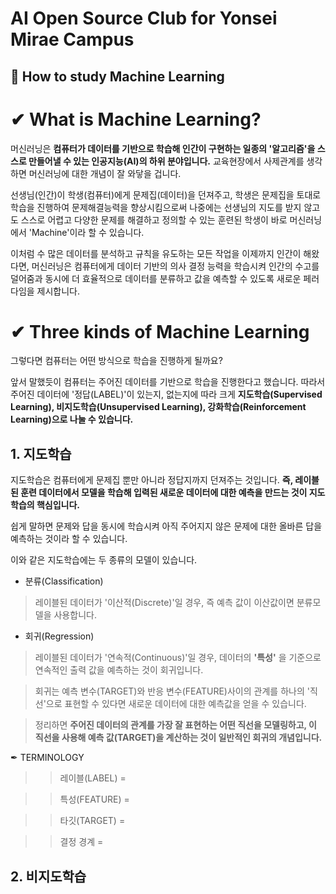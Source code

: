# AI Open Source Club for Yonsei Mirae Campus

## 📌 How to study Machine Learning

# ✔ What is Machine Learning?

머신러닝은 __컴퓨터가 데이터를 기반으로 학습해 인간이 구현하는 일종의 '알고리즘'을 스스로 만들어낼 수 있는 인공지능(AI)의
하위 분야입니다.__ 교육현장에서 사제관계를 생각하면 머신러닝에 대한 개념이 잘 와닿을 겁니다. 

선생님(인간)이 학생(컴퓨터)에게 문제집(데이터)을 던져주고, 학생은 문제집을 토대로 학습을 진행하여 문제해결능력을 향상시킴으로써 
나중에는 선생님의 지도를 받지 않고도 스스로 어렵고 다양한 문제를 해결하고 정의할 수 있는 훈련된 학생이 바로 머신러닝에서 'Machine'이라 할 수 있습니다. 

이처럼 수 많은 데이터를 분석하고 규칙을 유도하는 모든 작업을 이제까지 인간이 해왔다면, 머신러닝은 컴퓨터에게 데이터 기반의 의사 결정 능력을 학습시켜
인간의 수고를 덜어줌과 동시에 더 효율적으로 데이터를 분류하고 값을 예측할 수 있도록 새로운 페러다임을 제시합니다.







# ✔ Three kinds of Machine Learning

그렇다면 컴퓨터는 어떤 방식으로 학습을 진행하게 될까요? 

앞서 말했듯이 컴퓨터는 주어진 데이터를 기반으로 학습을 진행한다고 했습니다. 따라서 주어진 데이터에 '정답(LABEL)'이 있는지, 없는지에 따라 
크게 **지도학습(Supervised Learning), 비지도학습(Unsupervised Learning), 강화학습(Reinforcement Learning)으로 나눌 수 있습니다.**

## **1. 지도학습**

지도학습은 컴퓨터에게 문제집 뿐만 아니라 정답지까지 던져주는 것입니다. **즉, 레이블된 훈련 데이터에서 모델을 학습해 입력된 새로운 데이터에 대한
예측을 만드는 것이 지도학습의 핵심입니다.** 

쉽게 말하면 문제와 답을 동시에 학습시켜 아직 주어지지 않은 문제에 대한 올바른 답을 예측하는 것이라 할 수 있습니다.

이와 같은 지도학습에는 두 종류의 모델이 있습니다. 
- 분류(Classification)

> 레이블된 데이터가 '이산적(Discrete)'일 경우, 즉 예측 값이 이산값이면 분류모델을 사용합니다. 

- 회귀(Regression)

> 레이블된 데이터가 '연속적(Continuous)'일 경우, 데이터의 __'특성'__ 을 기준으로 연속적인 출력 값을 예측하는 것이 회귀입니다. 

> 회귀는 예측 변수(TARGET)와 반응 변수(FEATURE)사이의 관계를 하나의 '직선'으로 표현할 수 있다면 새로운 데이터에 대한 예측값을 얻을 수 있습니다.

> 정리하면 **주어진 데이터의 관계를 가장 잘 표현하는 어떤 직선을 모델링하고, 이 직선을 사용해 예측 값(TARGET)을 계산하는 것이 일반적인 회귀의
> 개념입니다.**


✒ TERMINOLOGY
> > 레이블(LABEL) =

> > 특성(FEATURE) =

> > 타깃(TARGET) =
 
> > 결정 경계 = 


## **2. 비지도학습**
